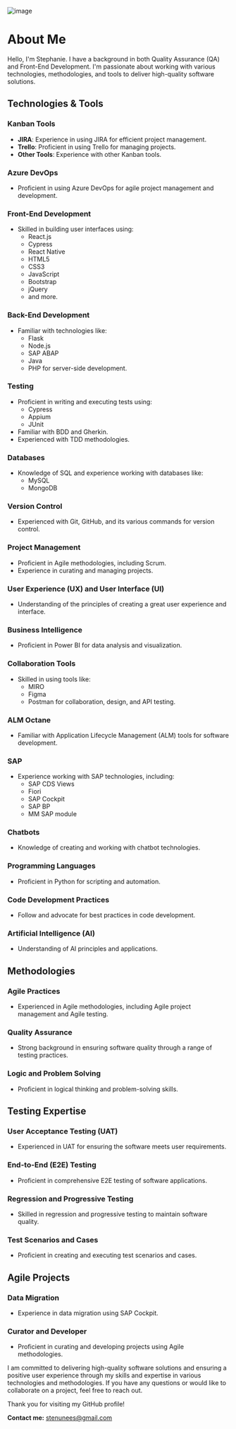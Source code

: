 ![image](https://github.com/stenunees/stenunees/assets/100435225/db3888d0-2610-4b17-9654-5d546ac792ca)





# About Me

Hello, I'm Stephanie. I have a background in both Quality Assurance (QA) and Front-End Development. I'm passionate about working with various technologies, methodologies, and tools to deliver high-quality software solutions.

## Technologies & Tools

### Kanban Tools
- **JIRA**: Experience in using JIRA for efficient project management.
- **Trello**: Proficient in using Trello for managing projects.
- **Other Tools**: Experience with other Kanban tools.

### Azure DevOps
- Proficient in using Azure DevOps for agile project management and development.

### Front-End Development
- Skilled in building user interfaces using:
  - React.js
  - Cypress
  - React Native
  - HTML5
  - CSS3
  - JavaScript
  - Bootstrap
  - jQuery
  - and more.

### Back-End Development
- Familiar with technologies like:
  - Flask
  - Node.js
  - SAP ABAP
  - Java
  - PHP
  for server-side development.

### Testing
- Proficient in writing and executing tests using:
  - Cypress
  - Appium
  - JUnit
- Familiar with BDD and Gherkin.
- Experienced with TDD methodologies.

### Databases
- Knowledge of SQL and experience working with databases like:
  - MySQL
  - MongoDB

### Version Control
- Experienced with Git, GitHub, and its various commands for version control.

### Project Management
- Proficient in Agile methodologies, including Scrum.
- Experience in curating and managing projects.

### User Experience (UX) and User Interface (UI)
- Understanding of the principles of creating a great user experience and interface.

### Business Intelligence
- Proficient in Power BI for data analysis and visualization.

### Collaboration Tools
- Skilled in using tools like:
  - MIRO
  - Figma
  - Postman
  for collaboration, design, and API testing.

### ALM Octane
- Familiar with Application Lifecycle Management (ALM) tools for software development.

### SAP
- Experience working with SAP technologies, including:
  - SAP CDS Views
  - Fiori
  - SAP Cockpit
  - SAP BP
  - MM SAP module

### Chatbots
- Knowledge of creating and working with chatbot technologies.

### Programming Languages
- Proficient in Python for scripting and automation.

### Code Development Practices
- Follow and advocate for best practices in code development.

### Artificial Intelligence (AI)
- Understanding of AI principles and applications.

## Methodologies

### Agile Practices
- Experienced in Agile methodologies, including Agile project management and Agile testing.

### Quality Assurance
- Strong background in ensuring software quality through a range of testing practices.

### Logic and Problem Solving
- Proficient in logical thinking and problem-solving skills.

## Testing Expertise

### User Acceptance Testing (UAT)
- Experienced in UAT for ensuring the software meets user requirements.

### End-to-End (E2E) Testing
- Proficient in comprehensive E2E testing of software applications.

### Regression and Progressive Testing
- Skilled in regression and progressive testing to maintain software quality.

### Test Scenarios and Cases
- Proficient in creating and executing test scenarios and cases.

## Agile Projects

### Data Migration
- Experience in data migration using SAP Cockpit.

### Curator and Developer
- Proficient in curating and developing projects using Agile methodologies.

I am committed to delivering high-quality software solutions and ensuring a positive user experience through my skills and expertise in various technologies and methodologies. If you have any questions or would like to collaborate on a project, feel free to reach out.

Thank you for visiting my GitHub profile!

**Contact me:** [stenunees@gmail.com](mailto:stenunees@gmail.com)
